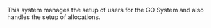 This system manages the setup of users for the GO System and also handles the setup of allocations.
